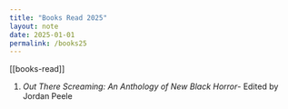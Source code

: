 ```yaml
---
title: "Books Read 2025"
layout: note
date: 2025-01-01
permalink: /books25
---
```


[[books-read]]

1. *Out There Screaming: An Anthology of New Black Horror*- Edited by Jordan Peele